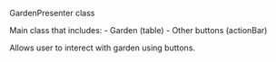 GardenPresenter class

Main class that includes:
	- Garden (table)
	- Other buttons (actionBar)
	

Allows user to interect with garden using buttons.